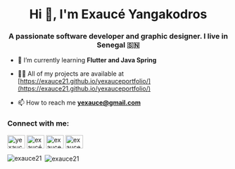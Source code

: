<h1 align="center">Hi 👋, I'm Exaucé Yangakodros</h1>
<h3 align="center">A passionate software developer and graphic designer. I live in Senegal 🇸🇳</h3>

- 🌱 I’m currently learning **Flutter and Java Spring**

- 👨‍💻 All of my projects are available at [https://exauce21.github.io/yexauceportfolio/](https://exauce21.github.io/yexauceportfolio/)

- 📫 How to reach me **yexauce@gmail.com**

<h3 align="left">Connect with me:</h3>
<p align="left">
<a href="https://twitter.com/yexaucez" target="blank"><img align="center" src="https://raw.githubusercontent.com/rahuldkjain/github-profile-readme-generator/master/src/images/icons/Social/twitter.svg" alt="yexaucez" height="30" width="40" /></a>
<a href="https://linkedin.com/in/exaucé yangakodros" target="blank"><img align="center" src="https://raw.githubusercontent.com/rahuldkjain/github-profile-readme-generator/master/src/images/icons/Social/linked-in-alt.svg" alt="exaucé yangakodros" height="30" width="40" /></a>
<a href="https://stackoverflow.com/users/exauce21" target="blank"><img align="center" src="https://raw.githubusercontent.com/rahuldkjain/github-profile-readme-generator/master/src/images/icons/Social/stack-overflow.svg" alt="exauce21" height="30" width="40" /></a>
<a href="https://www.behance.net/exauce21" target="blank"><img align="center" src="https://raw.githubusercontent.com/rahuldkjain/github-profile-readme-generator/master/src/images/icons/Social/behance.svg" alt="exauce21" height="30" width="40" /></a>
</p>

<p><img align="left" src="https://github-readme-stats.vercel.app/api/top-langs?username=exauce21&show_icons=true&locale=en&layout=compact" alt="exauce21" /></p>

<p>&nbsp;<img align="center" src="https://github-readme-stats.vercel.app/api?username=exauce21&show_icons=true&locale=en" alt="exauce21" /></p>

